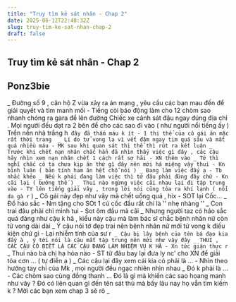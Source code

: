 ```yaml
---
title: "Truy tìm kẻ sát nhân - Chap 2"
date: 2025-06-12T22:48:32Z
slug: truy-tim-ke-sat-nhan-chap-2
draft: false
---
```


## Truy tìm kẻ sát nhân - Chap 2

## Ponz3bie

_ Đường số 9 , căn hộ Z vừa xảy ra án mạng , yêu cầu các bạn mau đến để giải quyết và tìm manh mối - Tiếng còi báo động làm cho 12 chòm sao nhanh chóng ra gara để lên đường 
Chiếc xe cảnh sát đậu ngay đúng địa chỉ . Mọi người đếu dạt ra 2 bên để cho các sao đi vào ( như người nổi tiếng ấy )
Trển nền nhà trắng h` đây đã thấm máu k ít - 1 thi thể của cô gái ăn mặc rất thời trang 
_ Lí do tử vong la vì vết đâm ngay tim quá sâu và mất quá nhiều máu - MK sau khi quan sát thi thể thì rút ra kết luận
_ Trước khi chết nạn nhân chắc hẳn đã nhìn thấy việc gì đây , các cậu hãy nhìn xem nạn nhân chết 1 cách rất sợ hãi - XN thêm vào
_ Tớ thì nghĩ chắc cô ta chưa kịp ăn thứ gì đây nên mới há miệng vậy thui - Kn bình luận ( bản tính ham ăn hết chỗ nói )
_ Đang làm việc đấy ạ - Tb nhắc khéo
_ Nếu k phải đang làm việc thì tớ đâu phải đứng đây chứ - Kn cãi lại ( bướng thế )
_ Thui nào ngừng việc cãi nhau lại đi tập trung vào - TY lên tiếng giải vây , trong lời nói cũng tỏa ra khí lạnh ( nổi da gà r`  )
_ Cô gái này đẹp như vậy mà chết uổng quá , hix - SOT lại 
Cốc... _ Đồ háo sắc - Nm tặng cho SOt 1 cú cốc đầu rất chi là '' nhẹ nhàng ''
_ Con trai đâu phải chỉ mình tui - Sot ôm đầu mà cãi
_ Nhưng người taz có háo sắc quá đáng như cậu k hã , kiểu này cậu mà làm bác sĩ chắc bệnh nhân nữ còn tử vong dài dài 
_ Ý cậu nói tớ đẹp trai nên bệnh nhân nữ mới tử vong k điều kiện chứ gì - Lại nhiễm tính của sư r`
_ Cậu bị lây bệnh của tên bá đạo kia đấy à , ý tới nói là cậu mất tập trung nên mới như vậy đây
_ THUI ,  CÁC CẬU CÓ BIẾT LÀ CÁC CẬU ĐANG LÀM NHIỆM VỤ K HÃ - Xn tức giận thực r`
_ Thui nào bà chị hạ hỏa nào - ST từ đâu bay lại đưa ly nc' cho XN để giải tỏa cơn ... ( tự điền ạ  )
_ Các cậu lại đây xem cái kia có phải là ... - Nhìn theo hướng tay chỉ của Mk , mọi người đều ngạc nhiên nhìn nhau 
_ Đó k phải là ... - Các chòm sao cùng đồng thanh
... 
Đó là gì mà khiến các sao hoang manh như vây ? 
Đó có liên quan gì đến tên sát thủ mà bấy lâu nay họ vẫn tìm kiếm k ?
Mời các bạn xem chap 3 sẽ rõ 
_